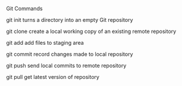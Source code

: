Git Commands

git init
    turns a directory into an empty Git repository

git clone
    create a local working copy of an existing remote repository

git add
    add files to staging area

git commit
    record changes made to local repository

git push
    send local commits to remote repository

git pull get
    latest version of repository
